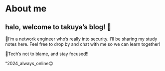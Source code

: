 # About me

## halo, welcome to takuya’s blog! 👀

🌈I’m a network engineer who’s really into security. I’ll be sharing my study notes here. Feel free to drop by and chat with me so we can learn together!

👻Tech’s not to blame, and stay focused!!

“2024_always_online😊